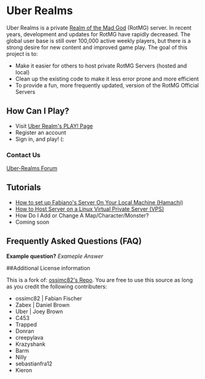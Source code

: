 # Uber Realms #

Uber Realms is a private [Realm of the Mad God](http://uber-realms.com/download.html) (RotMG) server. In recent years, development and updates for RotMG have rapidly decreased. The global user base is still over 100,000 active weekly players, but there is a strong desire for new content and improved game play. The goal of this project is to:

- Make it easier for others to host private RotMG Servers (hosted and local)
- Clean up the existing code to make it less error prone and more efficient
- To provide a fun, more frequently updated, version of the RotMG Official Servers


## How Can I Play? ##

- Visit [Uber Realm's PLAY! Page](http://uber-realms.com/play/)
- Register an account
- Sign in, and play! (:


### Contact Us ###

[Uber-Realms Forum](http://uber-realms.com/forum)


## Tutorials ##

- [How to set up Fabiano's Server On Your Local Machine (Hamachi)](http://www.mpgh.net/forum/showthread.php?t=959037)
- [How to Host Server on a Linux Virtual Private Server (VPS)](/docs/how-to-host-server-on-linux-virtual-private-server-vps.md)
- How Do I Add or Change A Map/Character/Monster?
- Coming soon


## Frequently Asked Questions (FAQ) ##

**Example question?**
*Exameple Answer*


##Additional License information

This is a fork of: [ossimc82's Repo](https://github.com/ossimc82/fabiano-swagger-of-doom). You are free to use this source as long as you credit the following contributers:

- ossimc82 | Fabian Fischer
- Zabex | Daniel Brown
- Uber | Joey Brown
- C453
- Trapped
- Donran
- creepylava
- Krazyshank
- Barm
- Nilly
- sebastianfra12
- Kieron